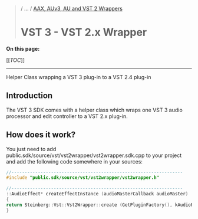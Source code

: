 >/ ... / [AAX, AUv3, AU and VST 2 Wrappers](../Wrappers/Index.md)
>
># VST 3 - VST 2.x Wrapper

**On this page:**

[[_TOC_]]

---

Helper Class wrapping a VST 3 plug-in to a VST 2.4 plug-in

## Introduction

The VST 3 SDK comes with a helper class which wraps one VST 3 audio processor and edit controller to a VST 2.x plug-in.

## How does it work?

You just need to add public.sdk/source/vst/vst2wrapper/vst2wrapper.sdk.cpp to your project and add the following code somewhere in your sources:

``` c++
//-----------------------------------------------------------------
#include "public.sdk/source/vst/vst2wrapper/vst2wrapper.h"

//-----------------------------------------------------------------
::AudioEffect* createEffectInstance (audioMasterCallback audioMaster)
{
return Steinberg::Vst::Vst2Wrapper::create (GetPluginFactory(), kAudioProcessorCID, kVst2UniqueID, audioMaster);
}
```
